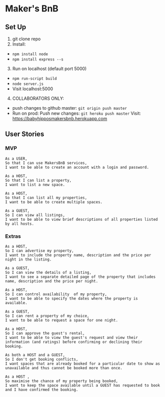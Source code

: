 # Maker's BnB

## Set Up
1) git clone repo
2) Install:
* `npm install node`
* `npm install express --s`
3) Run on localhost (default port 5000)
* `npm run-script build`
* `node server.js`
* Visit localhost:5000
4) COLLABORATORS ONLY:
* push changes to github master: `git origin push master`
* Run on prod:
Push new changes: `git heroku push master`
Visit: https://babyhipposmakersbnb.herokuapp.com

## User Stories
### MVP
```
As a USER,
So that I can use MakersBnB services,
I want to be able to create an account with a login and password.
```
```
As a HOST,
So that I can list a property,
I want to list a new space.
```
```
As a HOST,
So that I can list all my properties,
I want to be able to create multiple spaces.
```
```
As a GUEST,
So I can view all listings,
I want to be able to view brief descriptions of all properties listed by all hosts.
```
### Extras
```
As a HOST,
So I can advertise my property,
I want to include the property name, description and the price per night in the listing.
```
```
As a GUEST,
So I can view the details of a listing,
I want to see a separate detailed page of the property that includes name, description and the price per night.
```
```
As a HOST,
So I can control availability  of my property,
I want to be able to specify the dates where the property is available.
```
```
As a GUEST,
So I can rent a property of my choice,
I want to be able to request a space for one night.
```
```
As a HOST,
So I can approve the guest's rental,
I want to be able to view the guest's request and view their information (and ratings) before confirming or declining their booking.
```
```
As both a HOST and a GUEST,
So I don't get booking conflicts,
I want spaces that are already booked for a particular date to show as unavailable and thus cannot be booked more than once.
```
```
As a HOST ,
So maximise the chance of my property being booked,
I want to keep the space available until a GUEST has requested to book and I have confirmed the booking.
```
